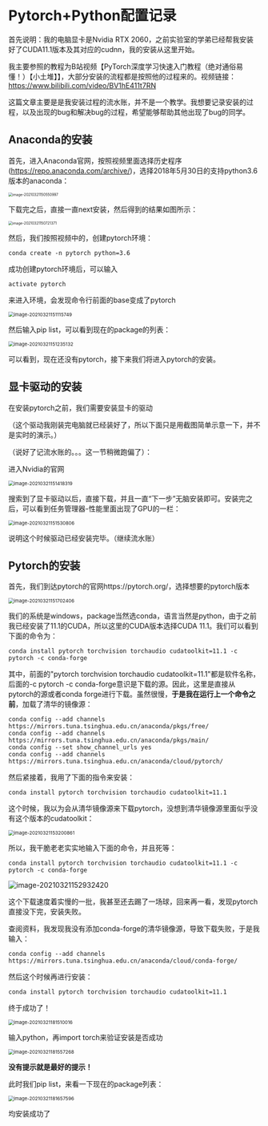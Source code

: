 # Pytorch+Python配置记录

首先说明：我的电脑显卡是Nvidia RTX 2060，之前实验室的学弟已经帮我安装好了CUDA11.1版本及其对应的cudnn，我的安装从这里开始。

我主要参照的教程为B站视频【PyTorch深度学习快速入门教程（绝对通俗易懂！）【小土堆】】，大部分安装的流程都是按照他的过程来的。视频链接：https://www.bilibili.com/video/BV1hE411t7RN

这篇文章主要是是我安装过程的流水账，并不是一个教学。我想要记录安装的过程，以及出现的bug和解决bug的过程，希望能够帮助其他出现了bug的同学。

## Anaconda的安装

首先，进入Anaconda官网，按照视频里面选择历史程序(https://repo.anaconda.com/archive/)，选择2018年5月30日的支持python3.6版本的anaconda：

<img src="http://lqqnotes.oss-cn-beijing.aliyuncs.com/img/image-20210321150550997.png" alt="image-20210321150550997" style="zoom: 50%;" />

下载完之后，直接一直next安装，然后得到的结果如图所示：

<img src="http://lqqnotes.oss-cn-beijing.aliyuncs.com/img/image-20210321150721371.png" alt="image-20210321150721371" style="zoom:50%;" />

然后，我们按照视频中的，创建pytorch环境：

```
conda create -n pytorch python=3.6
```

成功创建pytorch环境后，可以输入

~~~
activate pytorch
~~~

来进入环境，会发现命令行前面的base变成了pytorch

<img src="http://lqqnotes.oss-cn-beijing.aliyuncs.com/img/image-20210321151115749.png" alt="image-20210321151115749" style="zoom:67%;" />

然后输入pip list，可以看到现在的package的列表：

<img src="http://lqqnotes.oss-cn-beijing.aliyuncs.com/img/image-20210321151235132.png" alt="image-20210321151235132" style="zoom:67%;" />

可以看到，现在还没有pytorch，接下来我们将进入pytorch的安装。

## 显卡驱动的安装

在安装pytorch之前，我们需要安装显卡的驱动

（这个驱动我刚装完电脑就已经装好了，所以下面只是用截图简单示意一下，并不是实时的演示。）

（说好了记流水账的。。。这一节稍微跑偏了）：

进入Nvidia的官网

<img src="http://lqqnotes.oss-cn-beijing.aliyuncs.com/img/image-20210321151418319.png" alt="image-20210321151418319" style="zoom:67%;" />

搜索到了显卡驱动以后，直接下载，并且一直“下一步”无脑安装即可。安装完之后，可以看到任务管理器-性能里面出现了GPU的一栏：

<img src="http://lqqnotes.oss-cn-beijing.aliyuncs.com/img/image-20210321151530806.png" alt="image-20210321151530806" style="zoom:67%;" />

说明这个时候驱动已经安装完毕。（继续流水账）

## Pytorch的安装

首先，我们到达pytorch的官网https://pytorch.org/，选择想要的pytorch版本

<img src="http://lqqnotes.oss-cn-beijing.aliyuncs.com/img/image-20210321151702406.png" alt="image-20210321151702406" style="zoom:67%;" />

我们的系统是windows，package当然选conda，语言当然是python，由于之前我已经安装了11.1的CUDA，所以这里的CUDA版本选择CUDA 11.1。我们可以看到下面的命令为：

~~~
conda install pytorch torchvision torchaudio cudatoolkit=11.1 -c pytorch -c conda-forge
~~~

其中，前面的"pytorch torchvision torchaudio cudatoolkit=11.1"都是软件名称，后面的-c pytorch -c conda-forge意识是下载的源。因此，这里是直接从pytorch的源或者conda forge进行下载。虽然很慢，**于是我在运行上一个命令之前**，加载了清华的镜像源：

~~~
conda config --add channels https://mirrors.tuna.tsinghua.edu.cn/anaconda/pkgs/free/
conda config --add channels https://mirrors.tuna.tsinghua.edu.cn/anaconda/pkgs/main/
conda config --set show_channel_urls yes
conda config --add channels https://mirrors.tuna.tsinghua.edu.cn/anaconda/cloud/pytorch/
~~~

然后紧接着，我用了下面的指令来安装：

~~~
conda install pytorch torchvision torchaudio cudatoolkit=11.1
~~~

这个时候，我以为会从清华镜像源来下载pytorch，没想到清华镜像源里面似乎没有这个版本的cudatoolkit：

<img src="http://lqqnotes.oss-cn-beijing.aliyuncs.com/img/image-20210321153200861.png" alt="image-20210321153200861" style="zoom:67%;" />

所以，我干脆老老实实地输入下面的命令，并且死等：

~~~
conda install pytorch torchvision torchaudio cudatoolkit=11.1 -c pytorch -c conda-forge
~~~

![image-20210321152932420](http://lqqnotes.oss-cn-beijing.aliyuncs.com/img/image-20210321152932420.png)

这个下载速度着实慢的一批，我甚至还去踢了一场球，回来再一看，发现pytorch直接没下完，安装失败。

查阅资料，我发现我没有添加conda-forge的清华镜像源，导致下载失败，于是我输入：

~~~
conda config --add channels https://mirrors.tuna.tsinghua.edu.cn/anaconda/cloud/conda-forge/
~~~

然后这个时候再进行安装：

~~~
conda install pytorch torchvision torchaudio cudatoolkit=11.1
~~~

终于成功了！

<img src="http://lqqnotes.oss-cn-beijing.aliyuncs.com/img/image-20210321181510016.png" alt="image-20210321181510016" style="zoom:67%;" />

输入python，再import torch来验证安装是否成功

<img src="http://lqqnotes.oss-cn-beijing.aliyuncs.com/img/image-20210321181557268.png" alt="image-20210321181557268" style="zoom:67%;" />

**没有提示就是最好的提示！**

此时我们pip list，来看一下现在的package列表：

<img src="http://lqqnotes.oss-cn-beijing.aliyuncs.com/img/image-20210321181657596.png" alt="image-20210321181657596" style="zoom: 67%;" />

均安装成功了

